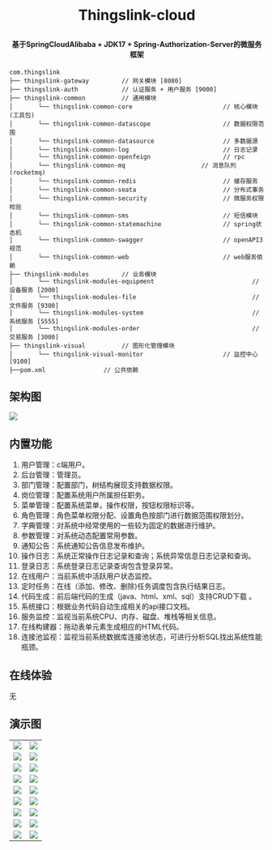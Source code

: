 <h1 align="center" style="margin: 30px 0 30px; font-weight: bold;">Thingslink-cloud</h1>
<h4 align="center">基于SpringCloudAlibaba + JDK17 + Spring-Authorization-Server的微服务框架</h4>

~~~
com.thingslink     
├── thingslink-gateway         // 网关模块 [8080]
├── thingslink-auth            // 认证服务 + 用户服务 [9000]
├── thingslink-common          // 通用模块
│       └── thingslink-common-core                         // 核心模块(工具包)
│       └── thingslink-common-datascope                    // 数据权限范围
│       └── thingslink-common-datasource                   // 多数据源
│       └── thingslink-common-log                          // 日志记录
│       └── thingslink-common-openfeign                    // rpc
│       └── thingslink-common-mq                     // 消息队列(rocketmq)
│       └── thingslink-common-redis                        // 缓存服务
│       └── thingslink-common-seata                        // 分布式事务
│       └── thingslink-common-security                     // 微服务权限校验
│       └── thingslink-common-sms                          // 短信模块
│       └── thingslink-common-statemachine                 // spring状态机
│       └── thingslink-common-swagger                      // openAPI3规范
│       └── thingslink-common-web                          // web服务依赖
├── thingslink-modules         // 业务模块
│       └── thingslink-modules-equipment                           // 设备服务 [2000]
│       └── thingslink-modules-file                                // 文件服务 [9300]
│       └── thingslink-modules-system                              // 系统服务 [5555]
│       └── thingslink-modules-order                               // 交易服务 [3000]
├── thingslink-visual          // 图形化管理模块
│       └── thingslink-visual-monitor                      // 监控中心 [9100]
├──pom.xml                // 公共依赖
~~~

## 架构图

<img src="https://oscimg.oschina.net/oscnet/up-82e9722ecb846786405a904bafcf19f73f3.png"/>

## 内置功能

1. 用户管理：c端用户。
2. 后台管理：管理员。
3. 部门管理：配置部门，树结构展现支持数据权限。
4. 岗位管理：配置系统用户所属担任职务。
5. 菜单管理：配置系统菜单，操作权限，按钮权限标识等。
6. 角色管理：角色菜单权限分配、设置角色按部门进行数据范围权限划分。
7. 字典管理：对系统中经常使用的一些较为固定的数据进行维护。
8. 参数管理：对系统动态配置常用参数。
9. 通知公告：系统通知公告信息发布维护。
10. 操作日志：系统正常操作日志记录和查询；系统异常信息日志记录和查询。
11. 登录日志：系统登录日志记录查询包含登录异常。
12. 在线用户：当前系统中活跃用户状态监控。
13. 定时任务：在线（添加、修改、删除)任务调度包含执行结果日志。
14. 代码生成：前后端代码的生成（java、html、xml、sql）支持CRUD下载 。
15. 系统接口：根据业务代码自动生成相关的api接口文档。
16. 服务监控：监视当前系统CPU、内存、磁盘、堆栈等相关信息。
17. 在线构建器：拖动表单元素生成相应的HTML代码。
18. 连接池监视：监视当前系统数据库连接池状态，可进行分析SQL找出系统性能瓶颈。

## 在线体验

无

## 演示图

<table>
    <tr>
        <td><img src="https://oscimg.oschina.net/oscnet/cd1f90be5f2684f4560c9519c0f2a232ee8.jpg"/></td>
        <td><img src="https://oscimg.oschina.net/oscnet/1cbcf0e6f257c7d3a063c0e3f2ff989e4b3.jpg"/></td>
    </tr>
    <tr>
        <td><img src="https://oscimg.oschina.net/oscnet/up-8074972883b5ba0622e13246738ebba237a.png"/></td>
        <td><img src="https://oscimg.oschina.net/oscnet/up-9f88719cdfca9af2e58b352a20e23d43b12.png"/></td>
    </tr>
    <tr>
        <td><img src="https://oscimg.oschina.net/oscnet/up-39bf2584ec3a529b0d5a3b70d15c9b37646.png"/></td>
        <td><img src="https://oscimg.oschina.net/oscnet/up-4148b24f58660a9dc347761e4cf6162f28f.png"/></td>
    </tr>
	<tr>
        <td><img src="https://oscimg.oschina.net/oscnet/up-b2d62ceb95d2dd9b3fbe157bb70d26001e9.png"/></td>
        <td><img src="https://oscimg.oschina.net/oscnet/up-d67451d308b7a79ad6819723396f7c3d77a.png"/></td>
    </tr>	 
    <tr>
        <td><img src="https://oscimg.oschina.net/oscnet/5e8c387724954459291aafd5eb52b456f53.jpg"/></td>
        <td><img src="https://oscimg.oschina.net/oscnet/644e78da53c2e92a95dfda4f76e6d117c4b.jpg"/></td>
    </tr>
	<tr>
        <td><img src="https://oscimg.oschina.net/oscnet/up-8370a0d02977eebf6dbf854c8450293c937.png"/></td>
        <td><img src="https://oscimg.oschina.net/oscnet/up-49003ed83f60f633e7153609a53a2b644f7.png"/></td>
    </tr>
	<tr>
        <td><img src="https://oscimg.oschina.net/oscnet/up-d4fe726319ece268d4746602c39cffc0621.png"/></td>
        <td><img src="https://oscimg.oschina.net/oscnet/up-c195234bbcd30be6927f037a6755e6ab69c.png"/></td>
    </tr>
	<tr>
        <td><img src="https://oscimg.oschina.net/oscnet/up-ece3fd37a3d4bb75a3926e905a3c5629055.png"/></td>
        <td><img src="https://oscimg.oschina.net/oscnet/up-92ffb7f3835855cff100fa0f754a6be0d99.png"/></td>
    </tr>
    <tr>
        <td><img src="https://oscimg.oschina.net/oscnet/up-ff9e3066561574aca73005c5730c6a41f15.png"/></td>
        <td><img src="https://oscimg.oschina.net/oscnet/up-5e4daac0bb59612c5038448acbcef235e3a.png"/></td>
    </tr>
</table>
